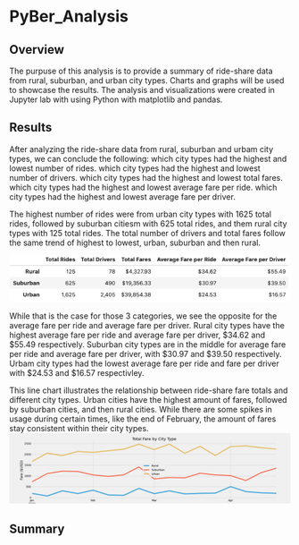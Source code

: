# PyBer_Analysis

## Overview
  The purpuse of this analysis is to provide a summary of ride-share data from rural, suburban, and urban city types. Charts and graphs will be used to showcase the results. The analysis and visualizations were created in Jupyter lab with using Python with matplotlib and pandas.

## Results
  After analyzing the ride-share data from rural, suburban and urbam city types, we can conclude the following:
which city types had the highest and lowest number of rides.
which city types had the highest and lowest number of drivers.
which city types had the highest and lowest total fares.
which city types had the highest and lowest average fare per ride.
which city types had the highest and lowest average fare per driver. 

  The highest number of rides were from urban city types with 1625 total rides, followed by suburban citiesm with 625 total rides, and them rural city types with 125 total rides. The total number of drivers and total fares follow the same trend of highest to lowest, urban, suburban and then rural. 

![table](Analysis/Pyber_summary_table.png)

  While that is the case for those 3 categories, we see the opposite for the average fare per ride and average fare per driver. Rural city types have the highest average fare per ride and average fare per driver, $34.62 and $55.49 respectively. Suburban city types are in the middle for average fare per ride and average fare per driver, with $30.97 and $39.50 respectively. Urbam city types had the lowest average fare per ride and fare per driver with $24.53 and $16.57 respectivley.





This line chart illustrates the relationship between ride-share fare totals and different city types. Urban cities have the highest amount of fares, followed by suburban cities, and then rural cities. While there are some spikes in usage during certain times, like the end of February, the amount of fares stay consistent within their city types.
![chart](Analysis/PyBer_fare_summary.png)

## Summary
